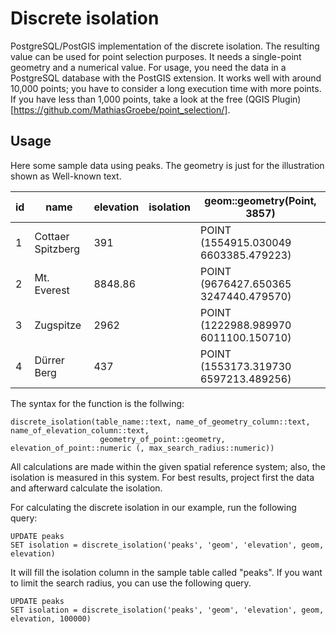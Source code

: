 # Discrete isolation
PostgreSQL/PostGIS implementation of the discrete isolation. The resulting value can be used for point selection purposes. It needs a single-point geometry and a numerical value. For usage, you need the data in a PostgreSQL database with the PostGIS extension. It works well with around 10,000 points; you have to consider a long execution time with more points. If you have less than 1,000 points, take a look at the free  (QGIS Plugin)[https://github.com/MathiasGroebe/point_selection/].

## Usage

Here some sample data using peaks. The geometry is just for the illustration shown as Well-known text.

| id | name              | elevation | isolation | geom::geometry(Point, 3857)            |
|----|-------------------|-----------|-----------|----------------------------------------|
| 1  | Cottaer Spitzberg | 391       |           | POINT (1554915.030049 6603385.479223)  |
| 2  | Mt. Everest       | 8848.86   |           | POINT (9676427.650365 3247440.479570)  |
| 3  | Zugspitze         | 2962      |           | POINT (1222988.989970 6011100.150710)  |
| 4  | Dürrer Berg       | 437       |           | POINT (1553173.319730 6597213.489256)  |

The syntax for the function is the follwing:
    
    discrete_isolation(table_name::text, name_of_geometry_column::text, name_of_elevation_column::text,
                        geometry_of_point::geometry, elevation_of_point::numeric (, max_search_radius::numeric))

All calculations are made within the given spatial reference system; also, the isolation is measured in this system. For best results, project first the data and afterward calculate the isolation.

For calculating the discrete isolation in our example, run the following query:

    UPDATE peaks
    SET isolation = discrete_isolation('peaks', 'geom', 'elevation', geom, elevation)
    
It will fill the isolation column in the sample table called "peaks". If you want to limit the search radius, you can use the following query. 

    UPDATE peaks
    SET isolation = discrete_isolation('peaks', 'geom', 'elevation', geom, elevation, 100000)
    


